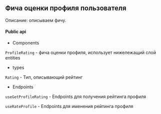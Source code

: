 ## Фича оценки профиля пользователя

Описание:
описываем фичу.

#### Public api

- Components

`ProfileRating` - фича оценки профиля, использует нижележащий слой entities

- types

`Rating` - Тип, описывающий рейтинг 

- Endpoints

`useGetProfileRating` - Endpoints для получения рейтинга профиля

`useRateProfile` - Endpoints для именения рейтинга профиля